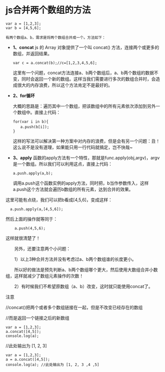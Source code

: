 # js合并两个数组的方法

 

```
var a = [1,2,3];
var b = [4,5,6];

有两个数组a、b，需求是将两个数组合并成一个。方法如下：
```

- **1、concat**
  js 的 Array 对象提供了一个叫 concat() 方法，连接两个或更多的数组，并返回结果。

  ```
  var c = a.concat(b);//c=[1,2,3,4,5,6];
  ```

  这里有一个问题，concat方法连接a、b两个数组后，a、b两个数组的数据不变，同时会返回一个新的数组。这样当我们需要进行多次的数组合并时，会造成很大的内存浪费，所以这个方法肯定不是最好的。

  

- **2、for循环**

  大概的思路是：遍历其中一个数组，把该数组中的所有元素依次添加到另外一个数组中。直接上代码：

  ```
  for(var i in b){
  　　a.push(b[i]);
  }
  ```

   

  这样的写法可以解决第一种方案中对内存的浪费，但是会有另一个问题：丑！这么说不是没有道理，如果能只用一行代码就搞定，岂不快哉~

  

- **3、apply**
  函数的apply方法有一个特性，那就是func.apply(obj,argv)，argv是一个数组。所以我们可以利用这点，直接上代码：

  ```
  a.push.apply(a,b);
  ```

  调用a.push这个函数实例的apply方法，同时把，b当作参数传入，这样a.push这个方法就会遍历b数组的所有元素，达到合并的效果。

这里可能有点绕，我们可以把b看成[4,5,6]，变成这样：

```
  a.push.apply(a,[4,5,6]);
```

然后上面的操作就等同于：

```
    a.push(4,5,6);
```

这样就很清楚了！



　　另外，还要注意两个小问题：

　　1）以上3种合并方法并没有考虑过a、b两个数组谁的长度更小。

　　所以好的做法是预先判断a、b两个数组哪个更大，然后使用大数组合并小数组，这样就减少了数组元素操作的次数！

　　2）有时候我们不希望原数组（a、b）改变，这时就只能使用concat了。

 

注意

//concat()把两个或者多个数组链接在一起，但是不改变已经存在的数组

//而是返回一个链接之后的新数组

```
var a = [1,2,3]; 
a.concat([4,5]);
console.log(a);
```

//此处输出为 [1, 2, 3]

```
var a = [1,2,3];
a = a.concat([4,5]);
console.log(a); //此处输出为 [1, 2, 3 ,4 ,5]
```